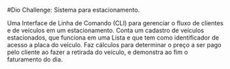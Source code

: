 #Dio Challenge: Sistema para estacionamento.

Uma Interface de Linha de Comando (CLI) para gerenciar o fluxo de clientes e de veículos em um estacionamento. Conta um cadastro de veículos estacionados, que funciona em uma Lista e que tem como identificador de acesso a placa do veículo. Faz cálculos para determinar o preço a ser pago pelo cliente ao fazer a retirada do veículo, e demonstra ao fim o faturamento do dia.   
